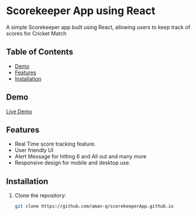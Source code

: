 # Scorekeeper App using React

A simple Scorekeeper app built using React, allowing users to keep track of scores for Cricket Match

## Table of Contents

- [Demo](#demo)
- [Features](#features)
- [Installation](#installation)

## Demo

[Live Demo](http://amanportfoli.me/scorekeeperApp.github.io/)

## Features

- Real Time score tracking feature.
- User friendly UI
- Alert Message for hitting 6 and All out and many more 
- Responsive design for mobile and desktop use.

## Installation

1. Clone the repository:

   ```sh
   git clone https://github.com/aman-q/scorekeeperApp.github.io
